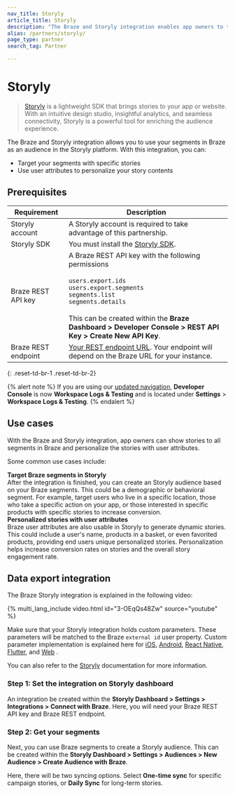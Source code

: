 ```yaml
---
nav_title: Storyly
article_title: Storyly
description: "The Braze and Storyly integration enables app owners to target their segments and feed Braze with more first-party data."
alias: /partners/storyly/
page_type: partner
search_tag: Partner

---
```


# Storyly

> [Storyly](https://www.storyly.io/) is a lightweight SDK that brings stories to your app or website. With an intuitive design studio, insightful analytics, and seamless connectivity, Storyly is a powerful tool for enriching the audience experience. 

The Braze and Storyly integration allows you to use your segments in Braze as an audience in the Storyly platform. With this integration, you can:
- Target your segments with specific stories
- Use user attributes to personalize your story contents

## Prerequisites

| Requirement | Description |
| ----------- | ----------- |
| Storyly account | A Storyly account is required to take advantage of this partnership. |
| Storyly SDK | You must install the [Storyly SDK](https://integration.storyly.io/). |
| Braze REST API key | A Braze REST API key with the following permissions <br><br> `users.export.ids`<br> `users.export.segments`<br> `segments.list`<br> `segments.details` <br><br> This can be created within the **Braze Dashboard > Developer Console > REST API Key > Create New API Key**. |
| Braze REST endpoint | [Your REST endpoint URL][1]. Your endpoint will depend on the Braze URL for your instance. |
{: .reset-td-br-1 .reset-td-br-2}

{% alert note %}
If you are using our [updated navigation]({{site.baseurl}}/navigation/), **Developer Console** is now **Workspace Logs & Testing** and is located under **Settings** > **Workspace Logs & Testing**.
{% endalert %}

## Use cases

With the Braze and Storyly integration, app owners can show stories to all segments in Braze and personalize the stories with user attributes.

Some common use cases include:

__Target Braze segments in Storyly__<br>After the integration is finished, you can create an Storyly audience based on your Braze segments. This could be a demographic or behavioral segment. For example, target users who live in a specific location, those who take a specific action on your app, or those interested in specific products with specific stories to increase conversion.<br>
__Personalized stories with user attributes__<br>Braze user attributes are also usable in Storyly to generate dynamic stories. This could include a user's name, products in a basket, or even favorited products, providing end users unique personalized stories. Personalization helps increase conversion rates on stories and the overall story engagement rate.

## Data export integration

The Braze Storyly integration is explained in the following video:

{% multi_lang_include video.html id="3-OEqQs48Zw" source="youtube" %}

Make sure that your Storyly integration holds custom parameters. These parameters will be matched to the Braze `external id` user property. Custom parameter implementation is explained here for [iOS](https://integration.storyly.io/ios/personalization-customaudience.html), [Android](https://integration.storyly.io/android/personalization-customaudience.html), [React Native](https://integration.storyly.io/react-native/personalization-customaudience.html), [Flutter](https://integration.storyly.io/flutter/personalization-customaudience.html), and [Web](https://integration.storyly.io/web/personalization-customaudience.html) .

You can also refer to the [Storyly](https://help.storyly.io/en/articles/6354805-connect-your-braze-audiences-with-storyly) documentation for more information.

### Step 1: Set the integration on Storyly dashboard

An integration be created within the **Storyly Dashboard > Settings > Integrations > Connect with Braze**. Here, you will need your Braze REST API key and Braze REST endpoint. 

### Step 2: Get your segments 

Next, you can use Braze segments to create a Storyly audience. This can be created within the **Storyly Dashboard > Settings > Audiences > New Audience > Create Audience with Braze**.

Here, there will be two syncing options. Select **One-time sync** for specific campaign stories, or **Daily Sync** for long-term stories.

[1]: {{site.baseurl}}/developer_guide/rest_api/basics/#endpoints